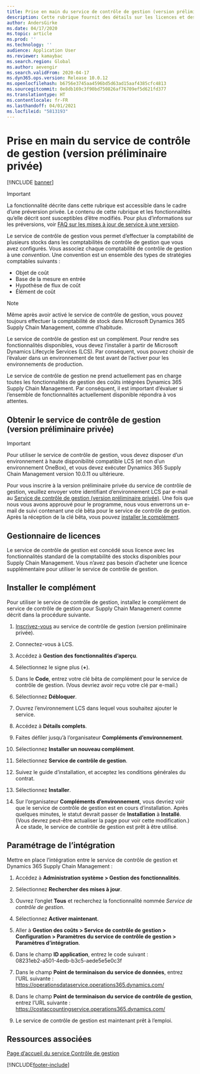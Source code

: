 ```yaml
---
title: Prise en main du service de contrôle de gestion (version préliminaire privée)
description: Cette rubrique fournit des détails sur les licences et des instructions d’installation pour le service de contrôle de gestion.
author: AndersGirke
ms.date: 04/17/2020
ms.topic: article
ms.prod: ''
ms.technology: ''
audience: Application User
ms.reviewer: kamaybac
ms.search.region: Global
ms.author: aevengir
ms.search.validFrom: 2020-04-17
ms.dyn365.ops.version: Release 10.0.12
ms.openlocfilehash: b6756e3745aa4596bd5d63ad15aaf4385cfc4813
ms.sourcegitcommit: 0e8db169c3f90bd750826af76709ef5d621fd377
ms.translationtype: HT
ms.contentlocale: fr-FR
ms.lasthandoff: 04/01/2021
ms.locfileid: "5813193"
---
```

# <a name="get-started-with-the-cost-accounting-service-private-preview"></a>Prise en main du service de contrôle de gestion (version préliminaire privée)

[!INCLUDE [banner](../includes/banner.md)]

> [!IMPORTANT]
> La fonctionnalité décrite dans cette rubrique est accessible dans le cadre d’une préversion privée. Le contenu de cette rubrique et les fonctionnalités qu’elle décrit sont susceptibles d’être modifiés. Pour plus d’informations sur les préversions, voir [FAQ sur les mises à jour de service à une version](../../fin-ops-core/fin-ops/get-started/one-version.md).

Le service de contrôle de gestion vous permet d’effectuer la comptabilité de plusieurs stocks dans les comptabilités de contrôle de gestion que vous avez configurés. Vous associez chaque comptabilité de contrôle de gestion à une *convention*. Une convention est un ensemble des types de stratégies comptables suivants :

- Objet de coût
- Base de la mesure en entrée
- Hypothèse de flux de coût
- Élément de coût

> [!NOTE]
> Même après avoir activé le service de contrôle de gestion, vous pouvez toujours effectuer la comptabilité de stock dans Microsoft Dynamics 365 Supply Chain Management, comme d’habitude.

Le service de contrôle de gestion est un complément. Pour rendre ses fonctionnalités disponibles, vous devez l’installer à partir de Microsoft Dynamics Lifecycle Services (LCS). Par conséquent, vous pouvez choisir de l’évaluer dans un environnement de test avant de l’activer pour les environnements de production.

Le service de contrôle de gestion ne prend actuellement pas en charge toutes les fonctionnalités de gestion des coûts intégrées Dynamics 365 Supply Chain Management. Par conséquent, il est important d’évaluer si l’ensemble de fonctionnalités actuellement disponible répondra à vos attentes.

## <a name="how-to-get-the-cost-accounting-service-private-preview"></a><a name="sign-up"></a>Obtenir le service de contrôle de gestion (version préliminaire privée)

> [!IMPORTANT]
> Pour utiliser le service de contrôle de gestion, vous devez disposer d’un environnement à haute disponibilité compatible LCS (et non d’un environnement OneBox), et vous devez exécuter Dynamics 365 Supply Chain Management version 10.0.11 ou ultérieure.

Pour vous inscrire à la version préliminaire privée du service de contrôle de gestion, veuillez envoyer votre identifiant d’environnement LCS par e-mail au [Service de contrôle de gestion (version préliminaire privée)](mailto:aevengir@microsoft.com?subject=Cost%20accounting%20service%20%28private%20preview%29). Une fois que nous vous avons approuvé pour le programme, nous vous enverrons un e-mail de suivi contenant une clé bêta pour le service de contrôle de gestion. Après la réception de la clé bêta, vous pouvez [installer le complément](#install).

## <a name="licensing"></a>Gestionnaire de licences

Le service de contrôle de gestion est concédé sous licence avec les fonctionnalités standard de la comptabilité des stocks disponibles pour Supply Chain Management. Vous n’avez pas besoin d’acheter une licence supplémentaire pour utiliser le service de contrôle de gestion.

## <a name="install-the-add-in"></a><a name="install"></a>Installer le complément

Pour utiliser le service de contrôle de gestion, installez le complément de service de contrôle de gestion pour Supply Chain Management comme décrit dans la procédure suivante.

1. [Inscrivez-vous](#sign-up) au service de contrôle de gestion (version préliminaire privée).

1. Connectez-vous à LCS.

1. Accédez à **Gestion des fonctionnalités d’aperçu**.

1. Sélectionnez le signe plus (**+**).

1. Dans le **Code**, entrez votre clé bêta de complément pour le service de contrôle de gestion. (Vous devriez avoir reçu votre clé par e-mail.)

1. Sélectionnez **Débloquer**.

1. Ouvrez l’environnement LCS dans lequel vous souhaitez ajouter le service.

1. Accédez à **Détails complets**.

1. Faites défiler jusqu’à l’organisateur **Compléments d’environnement**.

1. Sélectionnez **Installer un nouveau complément**.

1. Sélectionnez **Service de contrôle de gestion**.

1. Suivez le guide d’installation, et acceptez les conditions générales du contrat.

1. Sélectionnez **Installer**.

1. Sur l’organisateur **Compléments d’environnement**, vous devriez voir que le service de contrôle de gestion est en cours d’installation. Après quelques minutes, le statut devrait passer de **Installation** à **Installé**. (Vous devrez peut-être actualiser la page pour voir cette modification.) À ce stade, le service de contrôle de gestion est prêt à être utilisé.

## <a name="set-up-the-integration"></a>Paramétrage de l’intégration

Mettre en place l’intégration entre le service de contrôle de gestion et Dynamics 365 Supply Chain Management :

1. Accédez à **Administration système > Gestion des fonctionnalités**.

1. Sélectionnez **Rechercher des mises à jour**.

1. Ouvrez l’onglet **Tous** et recherchez la fonctionnalité nommée *Service de contrôle de gestion*.

1. Sélectionnez **Activer maintenant**.

1. Aller à **Gestion des coûts > Service de contrôle de gestion > Configuration > Paramètres du service de contrôle de gestion > Paramètres d’intégration**.

1. Dans le champ **ID application**, entrez le code suivant :<br> 08231eb2-a501-4edb-b3c5-aede5e5e0c3f

1. Dans le champ **Point de terminaison du service de données**, entrez l’URL suivante :<br>https://operationsdataservice.operations365.dynamics.com/

1. Dans le champ **Point de terminaison du service de contrôle de gestion**, entrez l’URL suivante :<br>https://costaccountingservice.operations365.dynamics.com/

1. Le service de contrôle de gestion est maintenant prêt à l’emploi.

## <a name="related-resources"></a>Ressources associées

[Page d’accueil du service Contrôle de gestion](cost-accounting-service-home.md)


[!INCLUDE[footer-include](../../includes/footer-banner.md)]